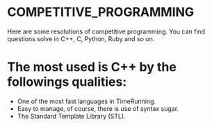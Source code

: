 # COMPETITIVE_PROGRAMMING

  Here are some resolutions of competitive programming. 
  You can find questions solve in C++, C, Python, Ruby and so on. 

# The most used is C++ by the followings qualities:
  - One of the most fast languages in TimeRunning.
  - Easy to manage, of course, there is use of syntax sugar.
  - The Standard Template Library (STL). 
